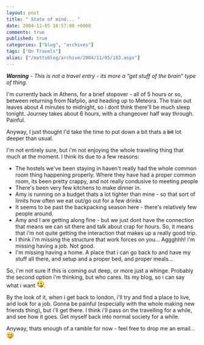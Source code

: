 ```yaml
---
layout: post
title: " State of mind... "
date: 2004-11-05 18:57:00 +0000
comments: true
published: true
categories: ["blog", "archives"]
tags: ["On Travels"]
alias: ["/mattsblog/archive/2004/11/05/183.aspx"]
---
```

<!-- more -->

<P><EM><STRONG>Warning</STRONG> - This is not a travel entry - its more a &#8220;get stuff of the brain&#8220; type of thing.</EM></P>
 <P>I'm currently back in Athens, for a brief stopover - all of 5 hours or so, between returning from Nafplio, and heading up to Meteora. The train out leaves about 4 minutes to midnight, so i dont think there'll be much sleep tonight. Journey takes about 6 hours, with a changeover half way through. Painful.</P>
 <P>Anyway, I just thought I'd take the time to put down a bit thats a <STRIKE>bit</STRIKE> lot deeper than usual.</P>
 <P>I'm not entirely sure, but i'm not enjoying the whole traveling thing that much at the moment. I think its due to a few reasons:</P>
 <UL>
 <LI>The hostels we've been staying in haven't really had the whole common room thing happening properly. Where they have had a proper common room, its been pretty crappy, and not really condusive to meeting people</LI>
 <LI>There's been very few kitchens to make dinner in.</LI>
 <LI>Amy is running on a budget thats a lot tighter than mine - so that sort of limits how often we eat out/go out for a few drinks</LI>
 <LI>It seems to be past the backpacking season here - there's relatively few people around.</LI>
 <LI>Amy and I are getting along fine - but we just dont have the&nbsp;connection that means we can sit there and talk about crap for hours. So, it means that i'm not quite getting the interaction that makes up a really good trip.</LI>
 <LI>I think i'm missing the structure that work forces on you... Aggghhh! i'm missing having a job. Not good.</LI>
 <LI>I'm missing having a home. A place that i can go back to and have my stuff all there, and setup and a proper bed, and proper meals...</LI></UL>
 <P>So, i'm not sure if this is coming out deep, or more just a whinge. Probably the second option i'm thinking, but who cares. Its my blog, so i can say what i want <IMG alt=:P class="emoticon" src="/images/emotions/emotion-4.gif">.&nbsp; </P>
 <P>By the look of it, when i get back to london, i'll try and find a place to live, and look for a job. Gonna be painful (especially with the whole making new friends thing), but i'll get there. I think i'll pass on the travelling for a while, and see how it goes. Get myself back into normal society for a while.</P>
 <P>Anyway, thats enough of a ramble for now - feel free to drop me an email...<IMG alt=":)" class="emoticon" src="/images/emotions/emotion-1.gif"></P>
